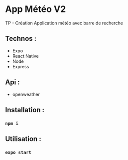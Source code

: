 # App Météo V2

TP - Création Application météo avec barre de recherche

## Technos : 
- Expo
- React Native
- Node
- Express

## Api : 
- openweather

## Installation  :
### `npm i`

## Utilisation : 
### `expo start`
